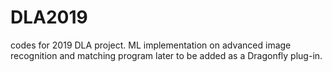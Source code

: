# DLA2019
codes for 2019 DLA project. ML implementation on advanced image recognition and matching program later to be added as a Dragonfly plug-in.
